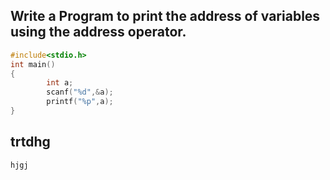 ## Write a Program to print the address of variables using the address operator.
```c
#include<stdio.h>
int main()
{
        int a;
        scanf("%d",&a);
        printf("%p",a);
}
```
## trtdhg
```c
hjgj
```
